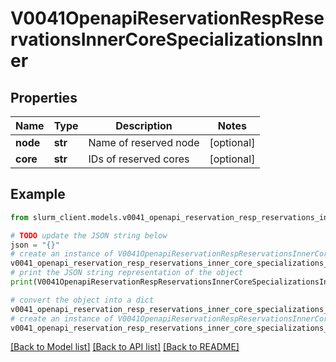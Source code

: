 # V0041OpenapiReservationRespReservationsInnerCoreSpecializationsInner


## Properties

Name | Type | Description | Notes
------------ | ------------- | ------------- | -------------
**node** | **str** | Name of reserved node | [optional] 
**core** | **str** | IDs of reserved cores | [optional] 

## Example

```python
from slurm_client.models.v0041_openapi_reservation_resp_reservations_inner_core_specializations_inner import V0041OpenapiReservationRespReservationsInnerCoreSpecializationsInner

# TODO update the JSON string below
json = "{}"
# create an instance of V0041OpenapiReservationRespReservationsInnerCoreSpecializationsInner from a JSON string
v0041_openapi_reservation_resp_reservations_inner_core_specializations_inner_instance = V0041OpenapiReservationRespReservationsInnerCoreSpecializationsInner.from_json(json)
# print the JSON string representation of the object
print(V0041OpenapiReservationRespReservationsInnerCoreSpecializationsInner.to_json())

# convert the object into a dict
v0041_openapi_reservation_resp_reservations_inner_core_specializations_inner_dict = v0041_openapi_reservation_resp_reservations_inner_core_specializations_inner_instance.to_dict()
# create an instance of V0041OpenapiReservationRespReservationsInnerCoreSpecializationsInner from a dict
v0041_openapi_reservation_resp_reservations_inner_core_specializations_inner_from_dict = V0041OpenapiReservationRespReservationsInnerCoreSpecializationsInner.from_dict(v0041_openapi_reservation_resp_reservations_inner_core_specializations_inner_dict)
```
[[Back to Model list]](../README.md#documentation-for-models) [[Back to API list]](../README.md#documentation-for-api-endpoints) [[Back to README]](../README.md)


